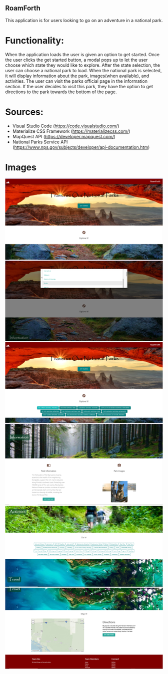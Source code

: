## RoamForth

This application is for users looking to go on an adventure in a national park.

# Functionality:

When the application loads the user is given an option to get started. Once the user clicks the get started button, a modal pops up to let the user choose which state they would like to explore. After the state selection, the user can choose a national park to load. When the national park is selected, it will display information about the park, images(when available), and activities. The user can visit the parks official page in the information section. If the user decides to visit this park, they have the option to get directions to the park towards the bottom of the page.

# Sources: 

- Visual Studio Code (https://code.visualstudio.com/)
- Materialize CSS Framework (https://materializecss.com/)
- MapQuest API (https://developer.mapquest.com/)
- National Parks Service API (https://www.nps.gov/subjects/developer/api-documentation.htm)

# Images

![Roam Forth ](assets/site-images/RoamForth.png)
![Roam Forth 1](assets/site-images/RoamForth1.png)
![Roam Forth 2](assets/site-images/RoamForth2.png)
![Roam Forth 3](assets/site-images/RoamForth3.png)
![Roam Forth 4](assets/site-images/RoamForth4.png)
![Roam Forth 5](assets/site-images/RoamForth5.png)
